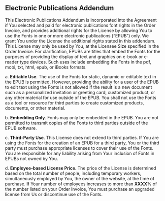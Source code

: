## Electronic Publications Addendum

This Electronic Publications Addendum is incorporated into the Agreement if You selected and paid for electronic publications font rights in the Order Invoice, and provides additional rights for the License by allowing You to use the Fonts in one or more electronic publications (“EPUB”) only. We grant You under the License the additional rights stated in this addendum. This License may only be used by You, at the Licensee Size specified in the Order Invoice. For clarification, EPUBs are titles that embed the Fonts for the purposes of providing the display of text and graphics on e-book or e-reader type devices. Such uses include embedding the Fonts in the pdf, mobi, txt, html, epub, or iBooks formats.

a\. **Editable Use**. The use of the Fonts for static, dynamic or editable text in the EPUB is permitted. However, providing the ability for a user of the EPUB to edit text using the Fonts is not allowed if the result is a new document such as a personalized invitation or greeting card, customized product, or any other material for use outside of the EPUB. You shall not use the Fonts as a tool or resource for third parties to create customized products, documents, or other material.

b\. **Embedding Only**. Fonts may only be embedded in the EPUB. You are not permitted to transmit copies of the Fonts to third parties outside of the EPUB software.

c\. **Third-Party Use**. This License does not extend to third parties. If You are using the Fonts for the creation of an EPUB for a third party, You or the third party must purchase appropriate licenses to cover their use of the Fonts. You are responsible for any liability arising from Your inclusion of Fonts in EPUBs not owned by You.

d\. **Employee-based License Price**. The price of the License is determined based on the total number of people, including temporary workers, simultaneously employed by You, the owner of the website, at the time of purchase. If Your number of employees increases to more than **XXXX**% of the number listed on your Order Invoice, You must purchase an upgraded license from Us or discontinue use of the Fonts.